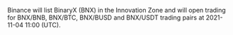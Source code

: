Binance will list BinaryX (BNX) in the Innovation Zone and will open trading for BNX/BNB, BNX/BTC, BNX/BUSD and BNX/USDT trading pairs at 2021-11-04 11:00 (UTC).
